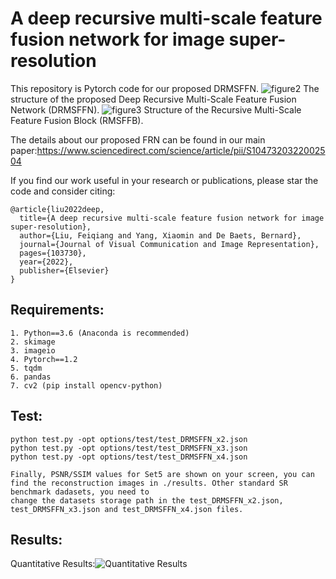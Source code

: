 # A deep recursive multi-scale feature fusion network for image super-resolution
This repository is Pytorch code for our proposed DRMSFFN.
![figure2](https://user-images.githubusercontent.com/42378133/206623801-3c82333f-b307-42e8-8800-bed3e71dbf3d.png)
The structure of the proposed Deep Recursive Multi-Scale Feature Fusion Network (DRMSFFN).
![figure3](https://user-images.githubusercontent.com/42378133/206623805-4143d8c8-a1aa-41af-bcac-9ac7ee5d4a6f.png)
Structure of the Recursive Multi-Scale Feature Fusion Block (RMSFFB).

The details about our proposed FRN can be found in our main paper:https://www.sciencedirect.com/science/article/pii/S1047320322002504

If you find our work useful in your research or publications, please star the code and consider citing:

    @article{liu2022deep,
      title={A deep recursive multi-scale feature fusion network for image super-resolution},
      author={Liu, Feiqiang and Yang, Xiaomin and De Baets, Bernard},
      journal={Journal of Visual Communication and Image Representation},
      pages={103730},
      year={2022},
      publisher={Elsevier}
    }

## Requirements:

    1. Python==3.6 (Anaconda is recommended)
    2. skimage
    3. imageio
    4. Pytorch==1.2
    5. tqdm
    6. pandas
    7. cv2 (pip install opencv-python)

## Test:

    python test.py -opt options/test/test_DRMSFFN_x2.json
    python test.py -opt options/test/test_DRMSFFN_x3.json
    python test.py -opt options/test/test_DRMSFFN_x4.json

    Finally, PSNR/SSIM values for Set5 are shown on your screen, you can find the reconstruction images in ./results. Other standard SR benchmark dadasets, you need to
    change the datasets storage path in the test_DRMSFFN_x2.json, test_DRMSFFN_x3.json and test_DRMSFFN_x4.json files.
    
## Results:
Quantitative Results:![Quantitative Results](https://user-images.githubusercontent.com/42378133/207483168-2570d986-637d-42b1-888a-572775799ca0.png)








